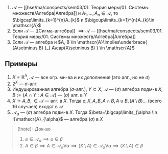 1. $\mathscr{A}$ — [[hse/ma/conspects/sem03/01. Теория меры/01. Системы множеств/Алгебра|Алгебра]] и $A_{1},\dots,A_{n} \in \mathscr{A}$, то $\bigcap\limits_{k=1}^{n}A_{k}$ и $\bigcup\limits_{k=1}^{n}A_{k}\in \mathscr{A}$
2. Если $\mathscr{A}$ — [[Сигма-алгебра]] $\implies \mathscr{A}$ — [[hse/ma/conspects/sem03/01. Теория меры/01. Системы множеств/Алгебра|Алгебра]] 
3. Если $\mathscr{A}$ — алгебра и $A, B \in \mathscr{A}\implies\underbrace{ (A\setminus B) }_{ A\cap(X\setminus B) } \in \mathscr{A}$

## Примеры
1. $X=\mathbb{R}^{n}$, $\mathscr{A}$ — все огр. мн-ва и их дополнения (это алг., но не $\sigma$)
2. $2^{X}$ — $\sigma$-алг.
3. Индуцированная алгебра ($\sigma$-алг.), $Y\subset X$, $\mathscr{A}$ — ($\sigma$) алгебра подм-в $X$, $B:=\{ A\cap Y:A \in \mathscr{A} \}$ — ($\sigma$) алг. в $Y$
4. $X\supset A,B, \in \mathscr{A}$ — алг. в $X$. Тогда $\varnothing, X, A, B, A\cap B, A\cup B,(A\setminus B)\dots$ (всего 16 случаев) входят в $\mathscr{A}$
5. $\mathscr{A}_{\alpha}$ — ($\sigma$) алгебра подм-в $X$. Тогда $\beta=\bigcap\limits_{\alpha \in I}\mathscr{A}_{\alpha}$ — алгебра ($\sigma$) в $X$
>[!note]- Док-во
> 1. $\varnothing \in \mathscr{A}_{\alpha}\implies \varnothing \in \beta$
> 2. $A \in\beta\implies A\in \mathscr{A}_{\alpha}\forall \alpha$$\implies (X\setminus A)\in \mathscr{A}_{\alpha}\forall\alpha\implies(X\setminus A)\in\beta$

